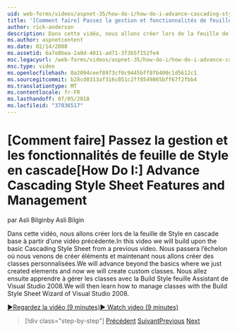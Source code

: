 ```yaml
---
uid: web-forms/videos/aspnet-35/how-do-i/how-do-i-advance-cascading-style-sheet-features-and-management
title: '[Comment faire] Passez la gestion et fonctionnalités de feuille de Style en cascade | Microsoft Docs'
author: rick-anderson
description: Dans cette vidéo, nous allons créer lors de la feuille de Style en cascade base à partir d’une vidéo précédente. Nous passera à l’échelon où nous venons de créer éléments et...
ms.author: aspnetcontent
ms.date: 02/14/2008
ms.assetid: 6a7e8bea-2a0d-4011-ad71-3f3b5f152fe4
msc.legacyurl: /web-forms/videos/aspnet-35/how-do-i/how-do-i-advance-cascading-style-sheet-features-and-management
msc.type: video
ms.openlocfilehash: 0a2094ceef8973cf0c9445bff8fb400c1d5612c1
ms.sourcegitcommit: b28cd0313af316c051c2ff8549865bff67f2fbb4
ms.translationtype: MT
ms.contentlocale: fr-FR
ms.lasthandoff: 07/05/2018
ms.locfileid: "37836517"
---
```

<a name="how-do-i-advance-cascading-style-sheet-features-and-management"></a><span data-ttu-id="7d559-104">[Comment faire] Passez la gestion et les fonctionnalités de feuille de Style en cascade</span><span class="sxs-lookup"><span data-stu-id="7d559-104">[How Do I:] Advance Cascading Style Sheet Features and Management</span></span>
====================
<span data-ttu-id="7d559-105">par Asli Bilgin</span><span class="sxs-lookup"><span data-stu-id="7d559-105">by Asli Bilgin</span></span>

<span data-ttu-id="7d559-106">Dans cette vidéo, nous allons créer lors de la feuille de Style en cascade base à partir d’une vidéo précédente.</span><span class="sxs-lookup"><span data-stu-id="7d559-106">In this video we will build upon the basic Cascading Style Sheet from a previous video.</span></span> <span data-ttu-id="7d559-107">Nous passera l’échelon où nous venons de créer éléments et maintenant nous allons créer des classes personnalisées.</span><span class="sxs-lookup"><span data-stu-id="7d559-107">We will advance beyond the basics where we just created elements and now we will create custom classes.</span></span> <span data-ttu-id="7d559-108">Nous allez ensuite apprendre à gérer les classes avec la Build Style feuille Assistant de Visual Studio 2008.</span><span class="sxs-lookup"><span data-stu-id="7d559-108">We will then learn how to manage classes with the Build Style Sheet Wizard of Visual Studio 2008.</span></span>

[<span data-ttu-id="7d559-109">&#9654;Regardez la vidéo (9 minutes)</span><span class="sxs-lookup"><span data-stu-id="7d559-109">&#9654; Watch video (9 minutes)</span></span>](https://channel9.msdn.com/Blogs/ASP-NET-Site-Videos/how-do-i-advance-cascading-style-sheet-features-and-management)

> [!div class="step-by-step"]
> <span data-ttu-id="7d559-110">[Précédent](how-do-i-adding-elements-to-a-css-file-and-create-new-css-on-the-fly.md)
> [Suivant](how-do-i-converting-a-net-20-windows-forms-application-to-net-35.md)</span><span class="sxs-lookup"><span data-stu-id="7d559-110">[Previous](how-do-i-adding-elements-to-a-css-file-and-create-new-css-on-the-fly.md)
[Next](how-do-i-converting-a-net-20-windows-forms-application-to-net-35.md)</span></span>
